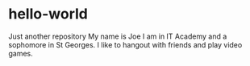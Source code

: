 # hello-world
Just another repository
My name is Joe I am in IT Academy and a sophomore in St Georges. I like to hangout with friends and play video games.
